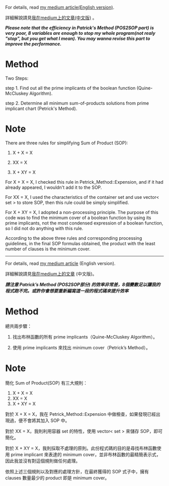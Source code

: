 For details, read [my medium article(English version)](https://medium.com/mirkat-x-blog/implement-quine-mccluskey-algorithm-and-petricks-method-in-c-40168163474).

詳細解說請見[我在medium上的文章(中文版)](https://medium.com/mirkat-x-blog/%E4%BD%BF%E7%94%A8c-%E5%AF%A6%E4%BD%9Cquine-mccluskey-algorithm%E8%88%87petricks-method-9775c9033620) 。

***Please note that the efficiency in Patrick's Method (POS2SOP part) is very poor, 8 variables are enough to stop my whole program(not realy "stop", but you get what I mean). You may wanna revise this part to improve the performance.***

# Method

Two Steps:

step 1. Find out all the prime implicants of the boolean function (Quine-McCluskey Algorithm).

step 2. Determine all minimum sum-of-products solutions from prime implicant chart (Petrick's Method).

# Note

There are three rules for simplifying Sum of Product (SOP):

1. X + X = X

2. XX = X

3. X + XY = X

For X + X = X, I checked this rule in Petrick_Method::Expension, and if it had already appeared, I wouldn't add it to the SOP.

For XX = X, I used the characteristics of the container set and use vector< set<string> > to store SOP, then this rule could be simply simplified.

For X + XY = X, I adopted a non-processing principle. The purpose of this code was to find the minimum cover of a boolean function by using its prime implicants, not the most condensed expression of a boolean function, so I did not do anything with this rule.

According to the above three rules and corresponding processing guidelines, in the final SOP formulas obtained, the product with the least number of clauses is the minimum cover.

---

For details, read [my medium article](https://medium.com/mirkat-x-blog/implement-quine-mccluskey-algorithm-and-petricks-method-in-c-40168163474) (English version).

詳細解說請見[我在medium上的文章](https://medium.com/mirkat-x-blog/%E4%BD%BF%E7%94%A8c-%E5%AF%A6%E4%BD%9Cquine-mccluskey-algorithm%E8%88%87petricks-method-9775c9033620) (中文版)。

***請注意 Patrick’s Method (POS2SOP部分) 的效率非常差，8個變數足以讓我的程式跑不完。或許你會想要重新編寫這一段的程式碼來提升效率***

# Method

總共兩步驟：

1. 找出布林函數的所有 prime implicants（Quine-McCluskey Algorithm）。

2. 使用 prime implicants 來找出 minimum cover（Petrick’s Method）。

# Note

簡化 Sum of Product(SOP) 有三大規則：
1. X + X = X
2. XX = X
3. X + XY = X

對於 X + X = X，我在 Petrick_Method::Expension 中做檢查，如果發現已經出現過，便不會將其加入 SOP 中。

對於 XX = X，我則利用容器 set 的特性，使用 vector< set<string> > 來儲存 SOP，即可簡化。

對於 X + XY = X，我則採取不處理的原則。此份程式碼的目的是尋找布林函數使用 prime implicant 來表達的 minimum cover，並非布林函數的最精簡表示式，因此我並沒有對這個規則做任何處理。

依照上述三個規則以及對應的處理方針，在最終獲得的 SOP 式子中，擁有 clauses 數量最少的 product 即是 minimum cover。
